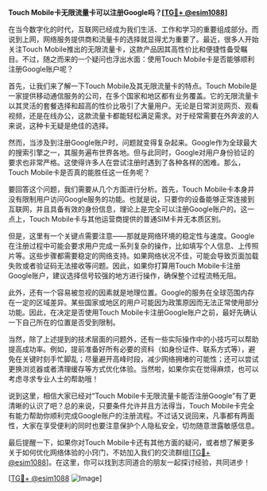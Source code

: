**Touch Mobile卡无限流量卡可以注册Google吗？[[TG💪+ @esim1088](https://t.me/s/esim1088)]**

在当今数字化的时代，互联网已经成为我们生活、工作和学习的重要组成部分。而说到上网，网络服务提供商和流量卡的选择就显得尤为重要了。最近，很多人开始关注Touch Mobile推出的无限流量卡，这款产品因其高性价比和便捷性备受瞩目。不过，随之而来的一个疑问也浮出水面：使用Touch Mobile卡是否能够顺利注册Google账户呢？

首先，让我们来了解一下Touch Mobile及其无限流量卡的特点。Touch Mobile是一家提供移动通信服务的公司，在多个国家和地区都有业务覆盖。它的无限流量卡以其灵活的套餐选择和超高的性价比吸引了大量用户。无论是日常浏览网页、观看视频，还是在线办公，这款流量卡都能轻松满足需求。对于经常需要在外奔波的人来说，这种卡无疑是绝佳的选择。

然而，当涉及到注册Google账户时，问题就变得复杂起来。Google作为全球最大的搜索引擎之一，其服务遍布世界各地。但与此同时，Google对用户身份验证的要求也非常严格。这使得许多人在尝试注册时遇到了各种各样的困难。那么，Touch Mobile卡是否真的能胜任这一任务呢？

要回答这个问题，我们需要从几个方面进行分析。首先，Touch Mobile卡本身并没有限制用户访问Google服务的功能。也就是说，只要你的设备能够正常连接到互联网，并且具备有效的身份信息，理论上是完全可以注册Google账户的。这一点上，Touch Mobile卡与其他运营商提供的普通SIM卡并无本质区别。

但是，这里有一个关键点需要注意——那就是网络环境的稳定性与速度。Google在注册过程中可能会要求用户完成一系列复杂的操作，比如填写个人信息、上传照片等。这些步骤都需要稳定的网络支持。如果网络状况不佳，可能会导致页面加载失败或者验证码无法接收等问题。因此，如果你打算用Touch Mobile卡注册Google账户，建议选择信号较强的地方进行操作，确保整个过程流畅无阻。

此外，还有一个容易被忽视的因素就是地理位置。Google的服务在全球范围内存在一定的区域差异。某些国家或地区的用户可能因为政策原因而无法正常使用部分功能。因此，在决定是否使用Touch Mobile卡注册Google账户之前，最好先确认一下自己所在的位置是否受到限制。

当然，除了上述提到的技术层面的问题外，还有一些实际操作中的小技巧可以帮助提高成功率。例如，提前准备好所有必要的资料（如身份证件、联系方式等），避免在关键时刻手忙脚乱；尽量避开高峰时段，减少网络拥堵的可能性；还可以尝试更换浏览器或者清理缓存等方式优化体验。当然啦，如果你实在觉得麻烦，也可以考虑寻求专业人士的帮助哦！

说到这里，相信大家已经对“Touch Mobile卡无限流量卡能否注册Google”有了更清晰的认识了吧？总的来说，只要条件允许并且方法得当，Touch Mobile卡完全有能力帮助你顺利完成Google账户的注册流程。不过话又说回来，凡事都有两面性，大家在享受便利的同时也要注意保护个人隐私安全，切勿随意泄露敏感信息。

最后提醒一下，如果你对Touch Mobile卡还有其他方面的疑问，或者想了解更多关于如何优化网络体验的小窍门，不妨加入我们的交流群组[[TG💪+ @esim1088](https://t.me/s/esim1088)]。在这里，你可以找到志同道合的朋友一起探讨经验，共同进步！

[[TG💪+ @esim1088](https://t.me/s/esim1088) ![Image](https://i.postimg.cc/4NQfJmqS/Snipaste-2025-05-13-00-14-12.png)]